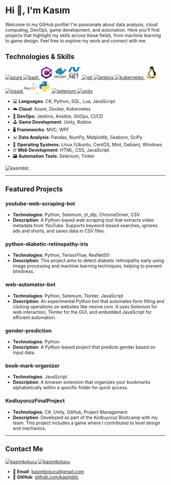 # Hi 👋, I'm Kasım

Welcome to my GitHub profile! I'm passionate about data analysis, cloud computing, DevOps, game development, and automation. Here you'll find projects that highlight my skills across these fields, from machine learning to game design. Feel free to explore my work and connect with me.

## Technologies & Skills
<p align="left"> <a href="https://azure.microsoft.com/en-in/" target="_blank" rel="noreferrer"> <img src="https://www.vectorlogo.zone/logos/microsoft_azure/microsoft_azure-icon.svg" alt="azure" width="40" height="40"/> </a> <a href="https://www.gnu.org/software/bash/" target="_blank" rel="noreferrer"> <img src="https://www.vectorlogo.zone/logos/gnu_bash/gnu_bash-icon.svg" alt="bash" width="40" height="40"/> </a> <a href="https://www.w3schools.com/cs/" target="_blank" rel="noreferrer"> <img src="https://raw.githubusercontent.com/devicons/devicon/master/icons/csharp/csharp-original.svg" alt="csharp" width="40" height="40"/> </a> <a href="https://www.docker.com/" target="_blank" rel="noreferrer"> <img src="https://raw.githubusercontent.com/devicons/devicon/master/icons/docker/docker-original-wordmark.svg" alt="docker" width="40" height="40"/> </a> <a href="https://dotnet.microsoft.com/" target="_blank" rel="noreferrer"> <img src="https://raw.githubusercontent.com/devicons/devicon/master/icons/dot-net/dot-net-original-wordmark.svg" alt="dotnet" width="40" height="40"/> </a> <a href="https://git-scm.com/" target="_blank" rel="noreferrer"> <img src="https://www.vectorlogo.zone/logos/git-scm/git-scm-icon.svg" alt="git" width="40" height="40"/> </a> <a href="https://www.jenkins.io" target="_blank" rel="noreferrer"> <img src="https://www.vectorlogo.zone/logos/jenkins/jenkins-icon.svg" alt="jenkins" width="40" height="40"/> </a> <a href="https://kubernetes.io" target="_blank" rel="noreferrer"> <img src="https://www.vectorlogo.zone/logos/kubernetes/kubernetes-icon.svg" alt="kubernetes" width="40" height="40"/> </a> <a href="https://www.linux.org/" target="_blank" rel="noreferrer"> <img src="https://raw.githubusercontent.com/devicons/devicon/master/icons/linux/linux-original.svg" alt="linux" width="40" height="40"/> </a> <a href="https://www.microsoft.com/en-us/sql-server" target="_blank" rel="noreferrer"> <img src="https://www.svgrepo.com/show/303229/microsoft-sql-server-logo.svg" alt="mssql" width="40" height="40"/> </a> <a href="https://www.mysql.com/" target="_blank" rel="noreferrer"> <img src="https://raw.githubusercontent.com/devicons/devicon/master/icons/mysql/mysql-original-wordmark.svg" alt="mysql" width="40" height="40"/> </a> <a href="https://www.python.org" target="_blank" rel="noreferrer"> <img src="https://raw.githubusercontent.com/devicons/devicon/master/icons/python/python-original.svg" alt="python" width="40" height="40"/> </a> <a href="https://www.selenium.dev" target="_blank" rel="noreferrer"> <img src="https://raw.githubusercontent.com/detain/svg-logos/780f25886640cef088af994181646db2f6b1a3f8/svg/selenium-logo.svg" alt="selenium" width="40" height="40"/> </a> <a href="https://unity.com/" target="_blank" rel="noreferrer"> <img src="https://www.vectorlogo.zone/logos/unity3d/unity3d-icon.svg" alt="unity" width="40" height="40"/> </a> </p>

- 💻 **Languages**: C#, Python, SQL, Lua, JavaScript
- ☁️ **Cloud**: Azure, Docker, Kubernetes
- 🔧 **DevOps**: Jenkins, Ansible, GitOps, CI/CD
- 🕹️ **Game Development**: Unity, Roblox
- 🖥️ **Frameworks**: MVC, WPF
- 📊 **Data Analysis**: Pandas, NumPy, Matplotlib, Seaborn, SciPy
- 🐧 **Operating Systems**: Linux (Ubuntu, CentOS, Mint, Debian), Windows
- 🌐 **Web Development**: HTML, CSS, JavaScript
- 🗃️ **Automation Tools**: Selenium, Tinker
<p><img align="center" src="https://github-readme-stats.vercel.app/api/top-langs?username=kasimblc&show_icons=true&locale=en&layout=compact" alt="kasimblc" /></p>

---

## Featured Projects

### youtube-web-scraping-bot
- **Technologies**: Python, Selenium, yt_dlp, ChromeDriver, CSV
- **Description**: A Python-based web scraping tool that extracts video metadata from YouTube. Supports keyword-based searches, ignores ads and shorts, and saves data in CSV files.

### python-diabetic-retinopathy-iris
- **Technologies**: Python, TensorFlow, ResNet50
- **Description**: This project aims to detect diabetic retinopathy early using image processing and machine learning techniques, helping to prevent blindness.

### web-automator-bot
- **Technologies**: Python, Selenium, Tkinter, JavaScript
- **Description**: An experimental Python bot that automates form filling and clicking operations on websites like nesine.com. It uses Selenium for web interaction, Tkinter for the GUI, and embedded JavaScript for efficient automation.

### gender-prediction
- **Technologies**: Python
- **Description**: A Python-based project that predicts gender based on input data.

### book-mark-organizer
- **Technologies**: JavaScript
- **Description**: A browser extension that organizes your bookmarks alphabetically within a specific folder for quick access.

### KodluyoruzFinalProject
- **Technologies**: C#, Unity, GitHub, Project Management
- **Description**: Developed as part of the Kodluyoruz Bootcamp with my team. This project includes a game where I contributed to level design and mechanics.

---

## Contact Me

<p align="left">
<a href="https://linkedin.com/in/kasimbolucu" target="blank"><img align="center" src="https://raw.githubusercontent.com/rahuldkjain/github-profile-readme-generator/master/src/images/icons/Social/linked-in-alt.svg" alt="kasimbolucu" height="30" width="40" /></a>
<a href="https://instagram.com/kasimbolucu" target="blank"><img align="center" src="https://raw.githubusercontent.com/rahuldkjain/github-profile-readme-generator/master/src/images/icons/Social/instagram.svg" alt="kasimbolucu" height="30" width="40" /></a>
</p>

- 📧 **Email**: [kasimbolucu@gmail.com](mailto:kasimbolucu@gmail.com)
- 🐙 **GitHub**: [github.com/kasimblc](https://github.com/kasimblc)
